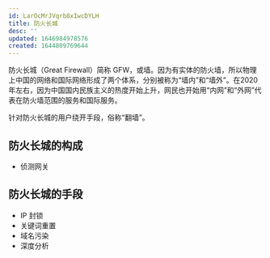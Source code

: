 ```yaml
---
id: LarOcMrJVqrb8xIwcDYLH
title: 防火长城
desc: ''
updated: 1646984978576
created: 1644809769644
---
```



防火长城（Great Firewall）简称 GFW，或墙。因为有实体的防火墙，所以物理上中国的网络和国际网络形成了两个体系，分别被称为“墙内”和“墙外”。在2020年左右，因为中国国内民族主义的热度开始上升，网民也开始用“内网”和“外网”代表在防火墙范围的服务和国际服务。

针对防火长城的用户绕开手段，俗称“翻墙”。

## 防火长城的构成 

- 侦测网关

## 防火长城的手段

- IP 封锁
- 关键词重置
- 域名污染
- 深度分析
